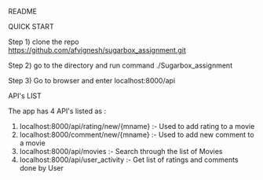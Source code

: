 README

QUICK START

Step 1) clone the repo 
https://github.com/afvignesh/sugarbox_assignment.git

Step 2) go to the directory and run command
./Sugarbox_assignment

Step 3) Go to browser and enter
localhost:8000/api


API's LIST

The app has 4 API's listed as :

1) localhost:8000/api/rating/new/{mname} :- Used to add rating to a movie
2) localhost:8000/comment/new/{mname} :- Used to add new comment to a movie
3) localhost:8000/api/movies :- Search through the list of Movies
4) localhost:8000/api/user_activity :- Get list of ratings and comments done by User
